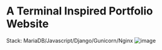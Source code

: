 # A Terminal Inspired Portfolio Website

Stack: MariaDB/Javascript/Django/Gunicorn/Nginx
![image](https://user-images.githubusercontent.com/110714003/193881429-eed74913-2791-426a-993c-03b83e0af3ee.png)
